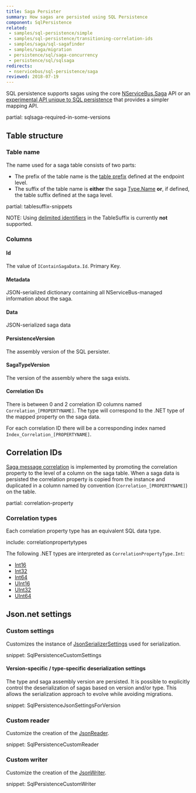 ```yaml
---
title: Saga Persister
summary: How sagas are persisted using SQL Persistence
component: SqlPersistence
related:
 - samples/sql-persistence/simple
 - samples/sql-persistence/transitioning-correlation-ids
 - samples/saga/sql-sagafinder
 - samples/saga/migration
 - persistence/sql/saga-concurrency
 - persistence/sql/sqlsaga
redirects:
 - nservicebus/sql-persistence/saga
reviewed: 2018-07-19
---
```


SQL persistence supports sagas using the core [NServiceBus.Saga](/nservicebus/sagas/) API or an [experimental API unique to SQL persistence](sqlsaga.md) that provides a simpler mapping API.

partial: sqlsaga-required-in-some-versions


## Table structure


### Table name

The name used for a saga table consists of two parts:

 * The prefix of the table name is the [table prefix](/persistence/sql/install.md#table-prefix) defined at the endpoint level.
 * The suffix of the table name is **either** the saga [Type.Name](https://msdn.microsoft.com/en-us/library/system.type.name.aspx) **or**, if defined, the table suffix defined at the saga level.

partial: tablesuffix-snippets

NOTE: Using [delimited identifiers](https://technet.microsoft.com/en-us/library/ms176027.aspx) in the TableSuffix is currently **not** supported.


### Columns


#### Id 

The value of `IContainSagaData.Id`. Primary Key.


#### Metadata

JSON-serialized dictionary containing all NServiceBus-managed information about the saga.


#### Data

JSON-serialized saga data


#### PersistenceVersion

The assembly version of the SQL persister.


#### SagaTypeVersion

The version of the assembly where the saga exists.


#### Correlation IDs

There is between 0 and 2 correlation ID columns named `Correlation_[PROPERTYNAME]`. The type will correspond to the .NET type of the mapped property on the saga data.

For each correlation ID there will be a corresponding index named `Index_Correlation_[PROPERTYNAME]`.


## Correlation IDs

[Saga message correlation](/nservicebus/sagas/message-correlation.md) is implemented by promoting the correlation property to the level of a column on the saga table. When a saga data is persisted the correlation property is copied from the instance and duplicated in a column named by convention (`Correlation_[PROPERTYNAME]`) on the table.

partial: correlation-property


### Correlation types

Each correlation property type has an equivalent SQL data type.

include: correlationpropertytypes

The following .NET types are interpreted as `CorrelationPropertyType.Int`:

 * [Int16](https://msdn.microsoft.com/en-us/library/system.int16.aspx)
 * [Int32](https://msdn.microsoft.com/en-us/library/system.int32.aspx)
 * [Int64](https://msdn.microsoft.com/en-us/library/system.int64.aspx)
 * [UInt16](https://msdn.microsoft.com/en-us/library/system.uint16.aspx)
 * [UInt32](https://msdn.microsoft.com/en-us/library/system.uint32.aspx)
 * [UInt64](https://msdn.microsoft.com/en-us/library/system.uint64.aspx)


## Json.net settings


### Custom settings

Customizes the instance of [JsonSerializerSettings](http://www.newtonsoft.com/json/help/html/T_Newtonsoft_Json_JsonSerializerSettings.htm) used for serialization.

snippet: SqlPersistenceCustomSettings


#### Version-specific / type-specific deserialization settings

The type and saga assembly version are persisted. It is possible to explicitly control the deserialization of sagas based on version and/or type. This allows the serialization approach to evolve while avoiding migrations.

snippet: SqlPersistenceJsonSettingsForVersion


### Custom reader

Customize the creation of the [JsonReader](http://www.newtonsoft.com/json/help/html/T_Newtonsoft_Json_JsonReader.htm).

snippet: SqlPersistenceCustomReader


### Custom writer

Customize the creation of the [JsonWriter](http://www.newtonsoft.com/json/help/html/T_Newtonsoft_Json_JsonWriter.htm).

snippet: SqlPersistenceCustomWriter
